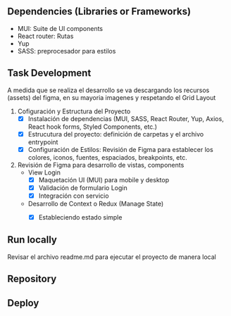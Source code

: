 ##  Dependencies (Libraries or Frameworks)
- MUI: Suite de UI components
- React router: Rutas
- Yup
- SASS: preprocesador para estilos

## Task Development 
A medida que se realiza el desarrollo se va descargando los recursos (assets) del figma, en su mayoria imagenes y respetando el
Grid Layout

1. Cofiguración y Estructura del Proyecto
    - [x] Instalación de dependencias (MUI, SASS, React Router, Yup, Axios, React hook forms, Styled Components, etc.)
     - [x] Estrucutura del proyecto: definición de carpetas y el archivo entrypoint
     - [x] Configuración de Estilos: Revisión de Figma para establecer los colores, iconos, fuentes, espaciados, breakpoints, etc.
2. Revisión de Figma para desarrollo de vistas, components
     - View Login
       - [x] Maquetación UI (MUI) para mobile y desktop
       - [x] Validación de formulario Login 
       - [x] Integración con servicio
     - Desarrollo de Context o Redux (Manage State)
       - [x] Estableciendo estado simple



## Run locally
Revisar el archivo readme.md para ejecutar el proyecto de manera local

## Repository

## Deploy




